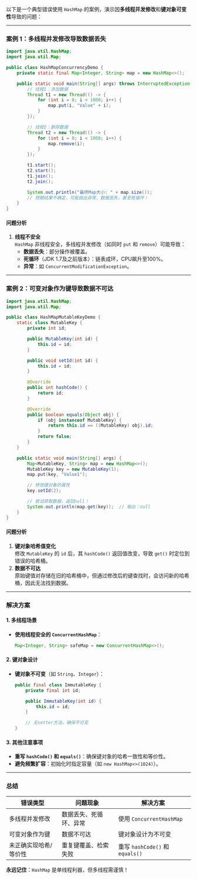 以下是一个典型错误使用 `HashMap` 的案例，演示因**多线程并发修改**和**键对象可变性**导致的问题：

---

### **案例 1：多线程并发修改导致数据丢失**
```java
import java.util.HashMap;
import java.util.Map;

public class HashMapConcurrencyDemo {
    private static final Map<Integer, String> map = new HashMap<>();

    public static void main(String[] args) throws InterruptedException {
        // 线程1：添加数据
        Thread t1 = new Thread(() -> {
            for (int i = 0; i < 1000; i++) {
                map.put(i, "Value" + i);
            }
        });

        // 线程2：删除数据
        Thread t2 = new Thread(() -> {
            for (int i = 0; i < 1000; i++) {
                map.remove(i);
            }
        });

        t1.start();
        t2.start();
        t1.join();
        t2.join();

        System.out.println("最终Map大小: " + map.size());
        // 预期结果不确定，可能抛出异常、数据丢失，甚至死循环！
    }
}
```

#### **问题分析**
1. **线程不安全**  
   `HashMap` 非线程安全，多线程并发修改（如同时 `put` 和 `remove`）可能导致：
   - **数据丢失**：部分操作被覆盖。
   - **死循环**（JDK 1.7及之前版本）：链表成环，CPU飙升至100%。
   - **异常**：如 `ConcurrentModificationException`。

---

### **案例 2：可变对象作为键导致数据不可达**
```java
import java.util.HashMap;
import java.util.Map;

public class HashMapMutableKeyDemo {
    static class MutableKey {
        private int id;

        public MutableKey(int id) {
            this.id = id;
        }

        public void setId(int id) {
            this.id = id;
        }

        @Override
        public int hashCode() {
            return id;
        }

        @Override
        public boolean equals(Object obj) {
            if (obj instanceof MutableKey) {
                return this.id == ((MutableKey) obj).id;
            }
            return false;
        }
    }

    public static void main(String[] args) {
        Map<MutableKey, String> map = new HashMap<>();
        MutableKey key = new MutableKey(1);
        map.put(key, "Value1");

        // 修改键对象的属性
        key.setId(2);

        // 尝试获取数据，返回null！
        System.out.println(map.get(key));  // 输出：null
    }
}
```

#### **问题分析**
1. **键对象哈希值变化**  
   修改 `MutableKey` 的 `id` 后，其 `hashCode()` 返回值改变，导致 `get()` 时定位到错误的哈希桶。
2. **数据不可达**  
   原始键值对存储在旧的哈希桶中，但通过修改后的键查找时，会访问新的哈希桶，因此无法找到数据。

---

### **解决方案**
#### **1. 多线程场景**
- **使用线程安全的 `ConcurrentHashMap`**：
  ```java
  Map<Integer, String> safeMap = new ConcurrentHashMap<>();
  ```

#### **2. 键对象设计**
- **键对象不可变**（如 `String`、`Integer`）：
  ```java
  public final class ImmutableKey {
      private final int id;

      public ImmutableKey(int id) {
          this.id = id;
      }

      // 无setter方法，确保不可变
  }
  ```

#### **3. 其他注意事项**
- **重写 `hashCode()` 和 `equals()`**：确保键对象的哈希一致性和等价性。
- **避免频繁扩容**：初始化时指定容量（如 `new HashMap<>(1024)`）。

---

### **总结**
| **错误类型**         | **问题现象**               | **解决方案**                     |
|----------------------|---------------------------|----------------------------------|
| 多线程并发修改        | 数据丢失、死循环、异常     | 使用 `ConcurrentHashMap`         |
| 可变对象作为键        | 数据不可达                 | 键对象设计为不可变               |
| 未正确实现哈希/等价性 | 重复键覆盖、检索失败       | 重写 `hashCode()` 和 `equals()`  |

**永远记住**：`HashMap` 是单线程利器，但多线程需谨慎！

